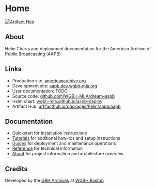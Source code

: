 # Home
[![Artifact Hub](https://img.shields.io/endpoint?url=https://artifacthub.io/badge/repository/aapb)](https://artifacthub.io/packages/search?repo=aapb)

## About

Helm Charts and deployment documentation for the American Archive of Public Broadcasting (AAPB)

## Links

- Production site: [americanarchive.org](https://americanarchive.org/)
- Development site: [aapb.dev.wgbh-mla.org](https://aapb.dev.wgbh-mla.org/)
- User documentation: TODO
- Source code: [github.com/WGBH-MLA/dream-aapb](https://github.com/WGBH-MLA/dream-aapb)
- Helm chart: [wgbh-mla.github.io/aapb-deploy](https://wgbh-mla.github.io/aapb-deploy/)
- Artifact Hub: [artifacthub.io/packages/helm/aapb/aapb](https://artifacthub.io/packages/helm/aapb/aapb)

## Documentation
- [Quickstart](tutorials/quickstart.md) for installation instructions
- [Tutorials](tutorials/index.md) for additional how-tos and setup instructions
- [Guides](guides/index.md) for deployment and maintenance operations
- [Reference](ref/index.md) for technical information
- [About](about/index.md) for project information and architecture overview


## Credits

Developed by the [GBH Archives](https://wgbh.org/foundation/archives) at [WGBH Boston](https://wgbh.org)
